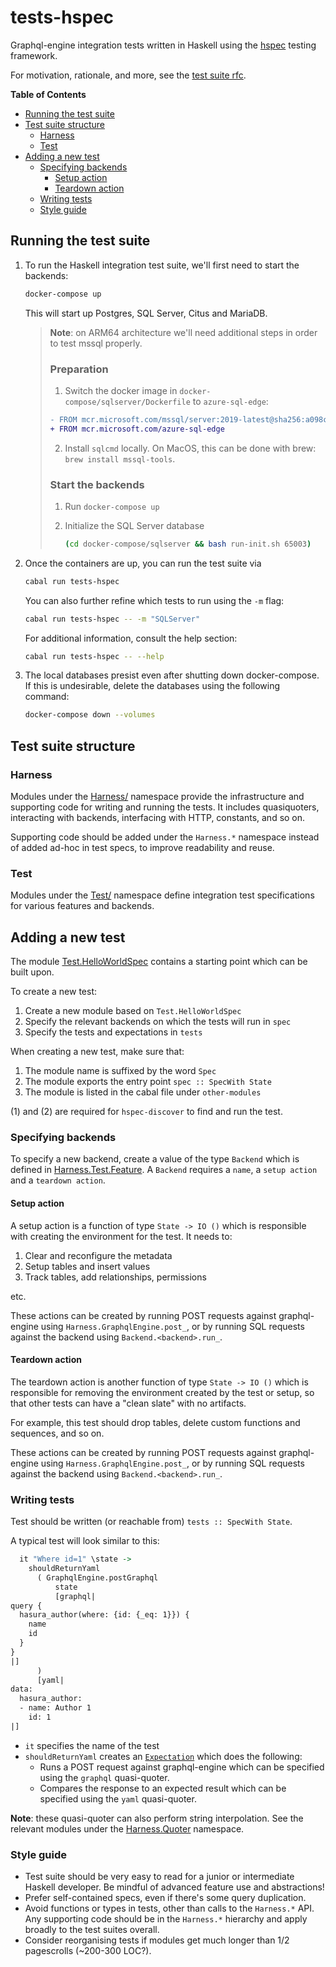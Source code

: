 # tests-hspec

Graphql-engine integration tests written in Haskell using the [hspec](https://hspec.github.io) testing framework.

For motivation, rationale, and more, see the [test suite rfc](../../rfcs/hspec-test-suite.md).

**Table of Contents**

- [Running the test suite](#running-the-test-suite)
- [Test suite structure](#test-suite-structure)
    - [Harness](#harness)
    - [Test](#test)
- [Adding a new test](#adding-a-new-test)
    - [Specifying backends](#specifying-backends)
        - [Setup action](#setup-action)
        - [Teardown action](#teardown-action)
    - [Writing tests](#writing-tests)
    - [Style guide](#style-guide)

## Running the test suite

1. To run the Haskell integration test suite, we'll first need to start the backends:

   ```sh
   docker-compose up
   ```

   This will start up Postgres, SQL Server, Citus and MariaDB.


    > __Note__: on ARM64 architecture we'll need additional steps in order to test mssql properly.
    >
    > ### Preparation
    >
    > 1. Switch the docker image in `docker-compose/sqlserver/Dockerfile` to `azure-sql-edge`:
    >
    > ```diff
    > - FROM mcr.microsoft.com/mssql/server:2019-latest@sha256:a098c9ff6fbb8e1c9608ad7511fa42dba8d22e0d50b48302761717840ccc26af
    > + FROM mcr.microsoft.com/azure-sql-edge
    > ```
    >
    > 2. Install `sqlcmd` locally. On MacOS, this can be done with brew: `brew install mssql-tools`.
    >
    > ### Start the backends
    >
    > 1. Run `docker-compose up`
    > 2. Initialize the SQL Server database
    >
    >    ```sh
    >    (cd docker-compose/sqlserver && bash run-init.sh 65003)
    >    ```

2. Once the containers are up, you can run the test suite via

   ```sh
   cabal run tests-hspec
   ```

    You can also further refine which tests to run using the `-m` flag:

   ```sh
   cabal run tests-hspec -- -m "SQLServer"
   ```

    For additional information, consult the help section:

   ```sh
   cabal run tests-hspec -- --help
   ```

3. The local databases presist even after shutting down docker-compose.
   If this is undesirable, delete the databases using the following command:

   ```sh
   docker-compose down --volumes
   ```

## Test suite structure

### Harness

Modules under the [Harness/](Harness/) namespace provide the infrastructure
and supporting code for writing and running the tests.
It includes quasiquoters, interacting with backends, interfacing with HTTP,
constants, and so on.

Supporting code should be added under the `Harness.*` namespace instead of
added ad-hoc in test specs, to improve readability and reuse.

### Test

Modules under the [Test/](Test/) namespace define integration test specifications for various
features and backends.

## Adding a new test

The module [Test.HelloWorldSpec](Test/HelloWorldSpec.hs) contains a starting point
which can be built upon.

To create a new test:

1. Create a new module based on `Test.HelloWorldSpec`
2. Specify the relevant backends on which the tests will run in `spec`
3. Specify the tests and expectations in `tests`

When creating a new test, make sure that:

1. The module name is suffixed by the word `Spec`
2. The module exports the entry point `spec :: SpecWith State`
3. The module is listed in the cabal file under `other-modules`

(1) and (2) are required for `hspec-discover` to find and run the test.

### Specifying backends

To specify a new backend, create a value of the type `Backend` which is defined in
[Harness.Test.Feature](Harness/Test/Feature.hs). A `Backend` requires a `name`,
a `setup action` and a `teardown action`.

#### Setup action

A setup action is a function of type `State -> IO ()` which is responsible with
creating the environment for the test. It needs to:

1. Clear and reconfigure the metadata
2. Setup tables and insert values
3. Track tables, add relationships, permissions

etc.

These actions can be created by running POST requests against graphql-engine
using `Harness.GraphqlEngine.post_`, or by running SQL requests against the
backend using `Backend.<backend>.run_`.

#### Teardown action

The teardown action is another function of type `State -> IO ()` which is responsible
for removing the environment created by the test or setup, so that other tests can have
a "clean slate" with no artifacts.

For example, this test should drop tables, delete custom functions and sequences, and so on.

These actions can be created by running POST requests against graphql-engine
using `Harness.GraphqlEngine.post_`, or by running SQL requests against the
backend using `Backend.<backend>.run_`.

### Writing tests

Test should be written (or reachable from) `tests :: SpecWith State`.

A typical test will look similar to this:

```hs
  it "Where id=1" \state ->
    shouldReturnYaml
      ( GraphqlEngine.postGraphql
          state
          [graphql|
query {
  hasura_author(where: {id: {_eq: 1}}) {
    name
    id
  }
}
|]
      )
      [yaml|
data:
  hasura_author:
  - name: Author 1
    id: 1
|]
```

- `it` specifies the name of the test
- `shouldReturnYaml` creates an [`Expectation`](https://hspec.github.io/expectations.html)
  which does the following:
  - Runs a POST request against graphql-engine which can be specified using the `graphql` quasi-quoter.
  - Compares the response to an expected result which can be specified using the `yaml` quasi-quoter.

__Note__: these quasi-quoter can also perform string interpolation. See the relevant modules
under the [Harness.Quoter](Harness/Quoter) namespace.

### Style guide

- Test suite should be very easy to read for a junior or intermediate Haskell developer.
  Be mindful of advanced feature use and abstractions!
- Prefer self-contained specs, even if there's some query duplication.
- Avoid functions or types in tests, other than calls to the `Harness.*` API.
  Any supporting code should be in the `Harness.*` hierarchy and apply broadly to the test suites
  overall.
- Consider reorganising tests if modules get much longer than 1/2 pagescrolls (~200-300 LOC?).
